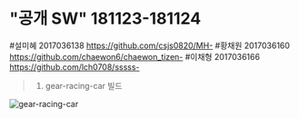 "공개 SW" 181123-181124 
=================

#설미혜 2017036138 https://github.com/csjs0820/MH-
#황채원 2017036160 https://github.com/chaewon6/chaewon_tizen-
#이채형 2017036166 https://github.com/lch0708/sssss-



> 1. gear-racing-car 빌드

![gear-racing-car](https://user-images.githubusercontent.com/45282364/49206978-0f105380-f3f7-11e8-87b7-e5f91848269f.png)

